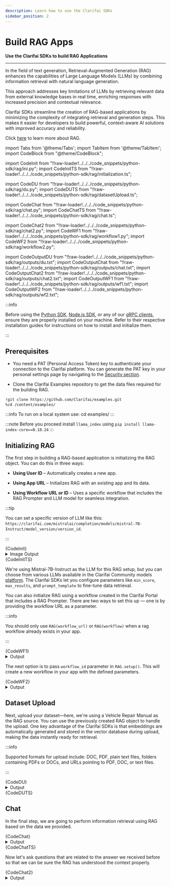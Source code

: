 ```yaml
---
description: Learn how to use the Clarifai SDKs
sidebar_position: 2
---
```


# Build RAG Apps

**Use the Clarifai SDKs to build RAG Applications**
<hr />


In the field of text generation, Retrieval-Augmented Generation (RAG) enhances the capabilities of Large Language Models (LLMs) by combining information retrieval with natural language generation. 

This approach addresses key limitations of LLMs by retrieving relevant data from external knowledge bases in real time, enriching responses with increased precision and contextual relevance.

Clarifai SDKs streamline the creation of RAG-based applications by minimizing the complexity of integrating retrieval and generation steps. This makes it easier for developers to build powerful, context-aware AI solutions with improved accuracy and reliability.

Click [here](https://www.clarifai.com/blog/what-is-rag-retrieval-augmented-generation) to learn more about RAG.


import Tabs from '@theme/Tabs';
import TabItem from '@theme/TabItem';
import CodeBlock from "@theme/CodeBlock";


import CodeInit from "!!raw-loader!../../../code_snippets/python-sdk/rag/ini.py";
import CodeInitTS from "!!raw-loader!../../../code_snippets/python-sdk/rag/initialization.ts";

import CodeDU from "!!raw-loader!../../../code_snippets/python-sdk/rag/du.py";
import CodeDUTS from "!!raw-loader!../../../code_snippets/python-sdk/rag/datasetUpload.ts";


import CodeChat from "!!raw-loader!../../../code_snippets/python-sdk/rag/chat.py";
import CodeChatTS from "!!raw-loader!../../../code_snippets/python-sdk/rag/chat.ts";

import CodeChat2 from "!!raw-loader!../../../code_snippets/python-sdk/rag/chat2.py";
import CodeWF1 from "!!raw-loader!../../../code_snippets/python-sdk/rag/workflow1.py";
import CodeWF2 from "!!raw-loader!../../../code_snippets/python-sdk/rag/workflow2.py";


import CodeOutputDU from "!!raw-loader!../../../code_snippets/python-sdk/rag/outputs/du.txt";
import CodeOutputChat from "!!raw-loader!../../../code_snippets/python-sdk/rag/outputs/chat.txt";
import CodeOutputChat2 from "!!raw-loader!../../../code_snippets/python-sdk/rag/outputs/chat2.txt";
import CodeOutputWF1 from "!!raw-loader!../../../code_snippets/python-sdk/rag/outputs/wf1.txt";
import CodeOutputWF2 from "!!raw-loader!../../../code_snippets/python-sdk/rag/outputs/wf2.txt";

:::info

Before using the [Python SDK](https://docs.clarifai.com/additional-resources/api-overview/python-sdk), [Node.js SDK](https://docs.clarifai.com/additional-resources/api-overview/nodejs-sdk), or any of our [gRPC clients](https://docs.clarifai.com/additional-resources/api-overview/grpc-clients), ensure they are properly installed on your machine. Refer to their respective installation guides for instructions on how to install and initialize them.

:::

## Prerequisites



* You need a PAT (Personal Access Token) key to authenticate your connection to the Clarifai platform. You can generate the PAT key in your personal settings page by navigating to the [Security section](https://clarifai.com/settings/security).


* Clone the Clarifai Examples repository to get the data files required for the building RAG.

```
!git clone https://github.com/Clarifai/examples.git
%cd /content/examples/
```
:::info
To run on a local system use: cd examples/ 
:::

:::note
Before you proceed install ```llama_index``` using ```pip install llama-index-core==0.10.24```
:::

## Initializing RAG

The first step in building a RAG-based application is initializing the RAG object. You can do this in three ways:

- **Using User ID** – Automatically creates a new app.

- **Using App URL** – Initializes RAG with an existing app and its data.

- **Using Workflow URL or ID** – Uses a specific workflow that includes the RAG Prompter and LLM model for seamless integration.

:::tip

You can set a specific version of LLM like this: `https://clarifai.com/mistralai/completion/models/mistral-7B-Instruct/model_version/version_id`.

:::

<Tabs groupId="code">
<TabItem value="python" label="Python SDK">
    <CodeBlock className="language-python">{CodeInit}</CodeBlock>
    <details>
  <summary>Image Output</summary>
   <img src="/img/python-sdk/rag_init.png" />
</details>
</TabItem>
<TabItem value="typescript" label="Node.js SDK">
    <CodeBlock className="language-typescript">{CodeInitTS}</CodeBlock>
</TabItem>
</Tabs>

We're using Mistral-7B-Instruct as the LLM for this RAG setup, but you can choose from various LLMs available in the Clarifai Community models [platform](https://clarifai.com/explore/models?filterData=%5B%7B%22field%22%3A%22use_cases%22%2C%22value%22%3A%5B%22llm%22%5D%7D%5D&page=1&perPage=24). The Clarifai SDKs let you configure parameters like `min_score`, `max_results`, and `prompt_template` to fine-tune data retrieval.

You can also initialize RAG using a workflow created in the Clarifai Portal that includes a RAG Prompter. There are two ways to set this up — one is by providing the workflow URL as a parameter.

:::info

You should only use `RAG(workflow_url)` or `RAG(workflow)` when a rag workflow already exists in your app.

:::

<Tabs groupId="code">
<TabItem value="python" label="Python SDK">
    <CodeBlock className="language-python">{CodeWF1}</CodeBlock>
</TabItem>
</Tabs>
<details>
  <summary>Output</summary>
   <CodeBlock className="language-python">{CodeOutputWF1}</CodeBlock>
</details>


The next option is to pass `workflow_id` parameter in `RAG.setup()`. This will create a new workflow in your app with the defined parameters.

<Tabs groupId="code">
<TabItem value="python" label="Python SDK">
    <CodeBlock className="language-python">{CodeWF2}</CodeBlock>
</TabItem>
</Tabs>
<details>
  <summary>Output</summary>
   <CodeBlock className="language-python">{CodeOutputWF2}</CodeBlock>
</details>

## Dataset Upload

Next, upload your dataset—here, we're using a Vehicle Repair Manual as the RAG source. You can use the previously created RAG object to handle the upload. One key advantage of the Clarifai SDKs is that embeddings are automatically generated and stored in the vector database during upload, making the data instantly ready for retrieval.

:::info

Supported formats for upload include: DOC, PDF, plain text files, folders containing PDFs or DOCs, and URLs pointing to PDF, DOC, or text files.

:::

<Tabs groupId="code">
<TabItem value="python" label="Python SDK">
    <CodeBlock className="language-python">{CodeDU}</CodeBlock>
    <details>
  <summary>Output</summary>
   <CodeBlock className="language-python">{CodeOutputDU}</CodeBlock>
</details>
</TabItem>
<TabItem value="typescript" label="Node.js SDK">
    <CodeBlock className="language-typescript">{CodeDUTS}</CodeBlock>
</TabItem>
</Tabs>


## Chat

In the final step, we are going to perform information retrieval using RAG based on the data we provided.

<Tabs groupId="code">
<TabItem value="python" label="Python SDK">
    <CodeBlock className="language-python">{CodeChat}</CodeBlock>
    <details>
  <summary>Output</summary>
   <CodeBlock className="language-python">{CodeOutputChat}</CodeBlock>
</details>
</TabItem>
<TabItem value="typescript" label="Node.js SDK">
    <CodeBlock className="language-typescript">{CodeChatTS}</CodeBlock>
</TabItem>
</Tabs>



Now let's ask questions that are related to the answer we received before so that we can be sure the RAG has understood the context properly.

<Tabs groupId="code">
<TabItem value="python" label="Python SDK">
    <CodeBlock className="language-python">{CodeChat2}</CodeBlock>
</TabItem>
</Tabs>

<details>
  <summary>Output</summary>
   <CodeBlock className="language-python">{CodeOutputChat2}</CodeBlock>
</details>

